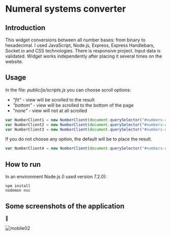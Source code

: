 # Numeral systems converter

## Introduction
This widget conversions between all number bases: from binary to hexadecimal. I used JavaScript, Node.js, Express, Express Handlebars, Socket.io and CSS technologies. There is responsive project. Input data is validated. Widget works independently after placing it several times on the website. 

## Usage
In the file: *public/js/scripts.js* you can choose scroll options:
* *"fit"* - view will be scrolled to the result
* *"bottom"* - view will be scrolled to the bottom of the page
* *"none"* -  view will not at all scrolled
```javascript
var NumberClient1 = new NumberClient(document.querySelector("#numbers-area"), "fit");
var NumberClient2 = new NumberClient(document.querySelector("#numbers-area2"), "bottom"); 
var NumberClient3 = new NumberClient(document.querySelector("#numbers-area3"), "none"); 
```
If you do not choose any option, the default will be to place the result.
```javascript
var NumberClient4 = new NumberClient(document.querySelector("#numbers-area4"));
```

## How to run
In an environment Node.js (I used version 7.2.0):
```
npm install
nodemon nsc
```

## Some screenshots of the application
:iphone:

![mobile02](https://cloud.githubusercontent.com/assets/5839775/21409516/04da90c8-c7db-11e6-858a-cf5936758fe6.jpg)